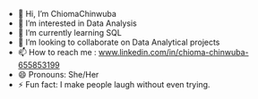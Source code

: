 - 👋 Hi, I’m ChiomaChinwuba
- 👀 I’m interested in Data Analysis
- 🌱 I’m currently learning SQL
- 💞️ I’m looking to collaborate on Data Analytical projects
- 📫 How to reach me : www.linkedin.com/in/chioma-chinwuba-655853199
- 😄 Pronouns: She/Her
- ⚡ Fun fact: I make people laugh without even trying.

<!---
ChiomaChinwuba01/ChiomaChinwuba01 is a ✨ special ✨ repository because its `README.md` (this file) appears on your GitHub profile.
You can click the Preview link to take a look at your changes.
--->
